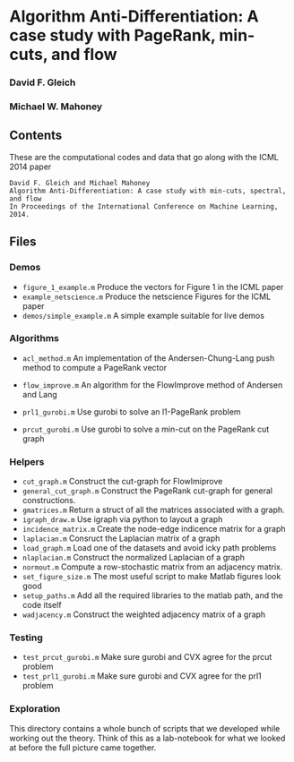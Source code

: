 Algorithm Anti-Differentiation: A case study with PageRank, min-cuts, and flow
================

### David F. Gleich
### Michael W. Mahoney

Contents
--------

These are the computational codes and data that go along with the ICML 2014 paper

    David F. Gleich and Michael Mahoney
    Algorithm Anti-Differentiation: A case study with min-cuts, spectral, and flow
    In Proceedings of the International Conference on Machine Learning, 2014.

Files
-----

### Demos

* `figure_1_example.m` Produce the vectors for Figure 1 in the ICML paper
* `example_netscience.m` Produce the netscience Figures for the ICML paper
* `demos/simple_example.m` A simple example suitable for live demos

### Algorithms

* `acl_method.m` An implementation of the Andersen-Chung-Lang
          push method to compute a PageRank vector
          
* `flow_improve.m` An algorithm for the FlowImprove method of Andersen and Lang

* `prl1_gurobi.m` Use gurobi to solve an l1-PageRank problem
* `prcut_gurobi.m` Use gurobi to solve a min-cut on the PageRank cut graph

### Helpers

* `cut_graph.m` Construct the cut-graph for FlowImiprove
* `general_cut_graph.m` Construct the PageRank cut-graph for general constructions.
* `gmatrices.m` Return a struct of all the matrices associated with a graph.
* `igraph_draw.m` Use igraph via python to layout a graph
* `incidence_matrix.m` Create the node-edge indicence matrix for a graph
* `laplacian.m` Consruct the Laplacian matrix of a graph
* `load_graph.m` Load one of the datasets and avoid icky path problems
* `nlaplacian.m` Construct the normalized Laplacian of a graph
* `normout.m` Compute a row-stochastic matrix from an adjacency matrix.
* `set_figure_size.m` The most useful script to make Matlab figures look good
* `setup_paths.m` Add all the required libraries to the matlab path, and the code itself
* `wadjacency.m` Construct the weighted adjacency matrix of a graph

### Testing

* `test_prcut_gurobi.m` Make sure gurobi and CVX agree for the prcut problem
* `test_prl1_gurobi.m` Make sure gurobi and CVX agree for the prl1 problem
          
          
### Exploration

This directory contains a whole bunch of scripts that we developed while
working out the theory. Think of this as a lab-notebook for what we looked
at before the full picture came together.
